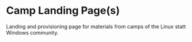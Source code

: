 # Camp Landing Page(s)

Landing and provisioning page for materials from camps of the Linux statt Windows community.
